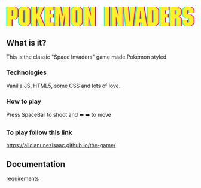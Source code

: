 ![image](./imagenes/title.png)

## What is it?

This is the classic "Space Invaders" game made Pokemon styled

### Technologies

Vanilla JS, HTML5, some CSS and lots of love.

### How to play

Press SpaceBar to shoot and
⬅️ ➡️ to move

### To play follow this link

https://alicianunezisaac.github.io/the-game/

## Documentation

[requirements](./docs/readme.md)
